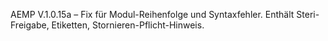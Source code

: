 AEMP V.1.0.15a – Fix für Modul-Reihenfolge und Syntaxfehler. Enthält Steri-Freigabe, Etiketten, Stornieren-Pflicht-Hinweis.
